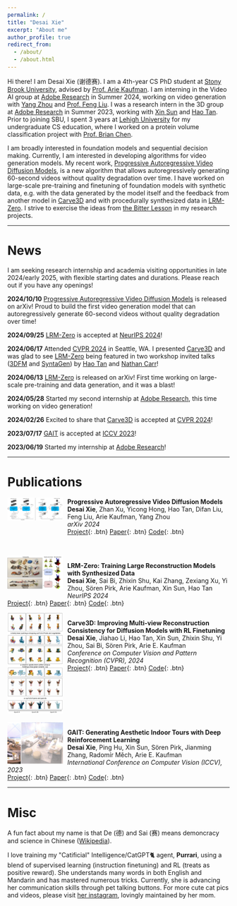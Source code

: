 ```yaml
---
permalink: /
title: "Desai Xie"
excerpt: "About me"
author_profile: true
redirect_from: 
  - /about/
  - /about.html
---
```


Hi there! 
I am Desai Xie (谢德赛).
I am a 4th-year CS PhD student at [Stony Brook University](https://www.stonybrook.edu/), advised by [Prof. Arie Kaufman](https://www3.cs.stonybrook.edu/~ari/). 
I am interning in the Video AI group at [Adobe Research](https://research.adobe.com/) in Summer 2024, working on video generation with [Yang Zhou](https://yzhou359.github.io/) and [Prof. Feng Liu](https://pages.cs.wisc.edu/~fliu/).
I was a research intern in the 3D group at [Adobe Research](https://research.adobe.com/) in Summer 2023, working with [Xin Sun](https://www.sunxin.name/) and [Hao Tan](https://www.cs.unc.edu/~airsplay/).
Prior to joining SBU, I spent 3 years at [Lehigh University](https://www2.lehigh.edu/) for my undergraduate CS education, where I worked on a protein volume classification project with [Prof. Brian Chen](https://www.cse.lehigh.edu/~chen/).

I am broadly interested in foundation models and sequential decision making.
Currently, I am interested in developing algorithms for video generation models.
My recent work, [Progressive Autoregressive Video Diffusion Models](https://desaixie.github.io/pa-vdm/), is a new algorithm that allows autoregressively generating 60-second videos without quality degradation over time.
I have worked on large-scale pre-training and finetuning of foundation models with synthetic data, e.g. with the data generated by the model itself and the feedback from another model in [Carve3D](https://desaixie.github.io/carve-3d/) and with procedurally synthesized data in [LRM-Zero](https://desaixie.github.io/lrm-zero/).
I strive to exercise the ideas from [the Bitter Lesson](http://www.incompleteideas.net/IncIdeas/BitterLesson.html) in my research projects.

-----

News
======
I am seeking research internship and academia visiting opportunities in late 2024/early 2025, with flexible starting dates and durations.
Please reach out if you have any openings!

**2024/10/10** [Progressive Autoregressive Video Diffusion Models](https://desaixie.github.io/pa-vdm/) is released on arXiv! Proud to build the first video generation model that can autoregressively generate 60-second videos without quality degradation over time!

**2024/09/25** [LRM-Zero](https://desaixie.github.io/lrm-zero/) is accepted at [NeurIPS 2024](https://neurips.cc/)! 

**2024/06/17** Attended [CVPR 2024](https://cvpr.thecvf.com/Conferences/2024) in Seattle, WA. I presented [Carve3D](https://desaixie.github.io/carve-3d/) and was glad to see [LRM-Zero](https://desaixie.github.io/lrm-zero/) being featured in two workshop invited talks ([3DFM](https://3dfm.github.io/) and [SyntaGen](https://syntagen.github.io/)) by [Hao Tan](https://www.cs.unc.edu/~airsplay/) and [Nathan Carr](https://research.adobe.com/person/nathan-carr/)!

**2024/06/13** [LRM-Zero](https://desaixie.github.io/lrm-zero/) is released on arXiv! First time working on large-scale pre-training and data generation, and it was a blast!

**2024/05/28** Started my second internship at [Adobe Research](https://research.adobe.com/), this time working on video generation!

**2024/02/26** Excited to share that [Carve3D](https://desaixie.github.io/carve-3d/) is accepted at [CVPR 2024](https://cvpr.thecvf.com/Conferences/2024)! 

**2023/07/17** [GAIT](https://desaixie.github.io/gait-rl/) is accepted at [ICCV 2023](https://iccv2023.thecvf.com/)! 

**2023/06/19** Started my internship at [Adobe Research](https://research.adobe.com/)!


-----

Publications
======
<div style="clear: both;">
  <img src="./../images/figure1 merged.png" alt="Teaser image for Carve3D" style="width: 25%; float: left; margin-right: 10px; margin-bottom: 80px;" />
</div>

**Progressive Autoregressive Video Diffusion Models**  
**Desai Xie**, Zhan Xu, Yicong Hong, Hao Tan, Difan Liu, Feng Liu, Arie Kaufman, Yang Zhou  
*arXiv 2024*  
[Project](https://desaixie.github.io/pa-vdm/){: .btn}  [Paper](https://arxiv.org/abs/2410.08151){: .btn}  [Code](https://github.com/desaixie/pa_vdm){: .btn}

<div style="clear: both;">
  <img src="./../images/lrm_zero_teaser_v5.png" alt="Teaser image for Carve3D" style="width: 25%; float: left; margin-right: 10px; margin-bottom: 20px;" />
</div>

**LRM-Zero: Training Large Reconstruction Models with Synthesized Data**  
**Desai Xie**, Sai Bi, Zhixin Shu, Kai Zhang, Zexiang Xu, Yi Zhou, Sören Pirk, Arie Kaufman, Xin Sun, Hao Tan  
*NeurIPS 2024*  
[Project](https://desaixie.github.io/lrm-zero/){: .btn}  [Paper](https://arxiv.org/abs/2406.09371){: .btn}  [Code](https://github.com/desaixie/zeroverse){: .btn}

<div style="clear: both;">
  <img src="./../images/figure_teaser.png" alt="Teaser image for Carve3D" style="width: 25%; float: left; margin-right: 10px; margin-bottom: 20px;" />
</div>

**Carve3D: Improving Multi-view Reconstruction Consistency for Diffusion Models with RL Finetuning**  
**Desai Xie**, Jiahao Li, Hao Tan, Xin Sun, Zhixin Shu, Yi Zhou, Sai Bi, Sören Pirk, Arie E. Kaufman  
*Conference on Computer Vision and Pattern Recognition (CVPR), 2024*  
[Project](https://desaixie.github.io/carve-3d/){: .btn}  [Paper](https://arxiv.org/abs/2312.13980){: .btn}  [Code](https://github.com/desaixie/carve3d){: .btn}

<div style="clear: both;">
  <img src="./../images/gait_teaser.png" alt="Teaser image for GAIT" style="width: 25%; float: left; margin-right: 10px;" />
</div>

**GAIT: Generating Aesthetic Indoor Tours with Deep Reinforcement Learning**  
**Desai Xie**, Ping Hu, Xin Sun, Sören Pirk, Jianming Zhang, Radomír Měch, Arie E. Kaufman  
*International Conference on Computer Vision (ICCV), 2023*  
[Project](https://desaixie.github.io/gait-rl/){: .btn}  [Paper](https://openaccess.thecvf.com/content/ICCV2023/papers/Xie_GAIT_Generating_Aesthetic_Indoor_Tours_with_Deep_Reinforcement_Learning_ICCV_2023_paper.pdf){: .btn}  [Code](https://github.com/desaixie/gait){: .btn}

-----

Misc
=====
A fun fact about my name is that De (德) and Sai (赛) means demoncracy and science in Chinese ([Wikipedia](https://en.wikipedia.org/wiki/New_Culture_Movement#Chen_Duxiu)).

I love training my "Catificial" Intelligence/CatGPT🐈 agent, **Purrari**, using a blend of supervised learning (instruction finetuning) and RL (treats as positive reward). 
She understands many words in both English and Mandarin and has mastered numerous tricks. 
Currently, she is advancing her communication skills through pet talking buttons. 
For more cute cat pics and videos, please visit [her instagram](https://www.instagram.com/purrari_0310/), lovingly maintained by her mom.
